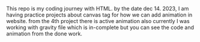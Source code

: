 This repo is my coding journey with HTML. by the date dec 14. 2023, I am having practice projects about canvas tag for how we can add animation in website.
from the 4th project there is active animation also currently I was working with gravity file which is in-complete but you can see the code and animation from the done work.
